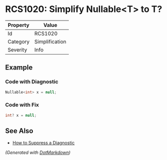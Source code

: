 # RCS1020: Simplify Nullable\<T> to T?

| Property | Value          |
| -------- | -------------- |
| Id       | RCS1020        |
| Category | Simplification |
| Severity | Info           |

## Example

### Code with Diagnostic

```csharp
Nullable<int> x = null;
```

### Code with Fix

```csharp
int? x = null;
```

## See Also

* [How to Suppress a Diagnostic](../HowToConfigureAnalyzers.md#how-to-suppress-a-diagnostic)


*\(Generated with [DotMarkdown](http://github.com/JosefPihrt/DotMarkdown)\)*